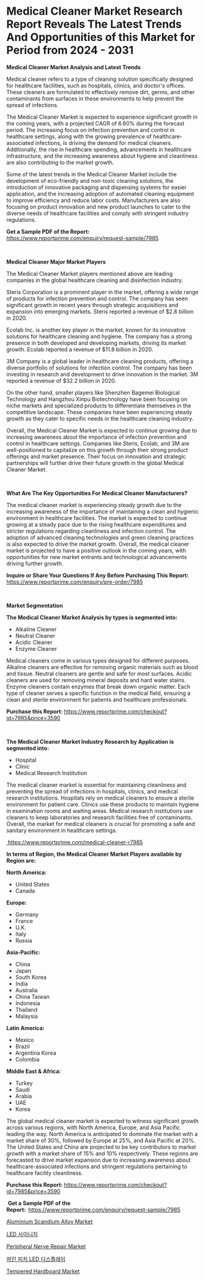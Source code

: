 <p><h1>Medical Cleaner Market Research Report Reveals The Latest Trends And Opportunities of this Market for Period from 2024 - 2031</h1></p><p><strong>Medical Cleaner Market Analysis and Latest Trends</strong></p>
<p><p>Medical cleaner refers to a type of cleaning solution specifically designed for healthcare facilities, such as hospitals, clinics, and doctor's offices. These cleaners are formulated to effectively remove dirt, germs, and other contaminants from surfaces in these environments to help prevent the spread of infections.</p><p>The Medical Cleaner Market is expected to experience significant growth in the coming years, with a projected CAGR of 6.60% during the forecast period. The increasing focus on infection prevention and control in healthcare settings, along with the growing prevalence of healthcare-associated infections, is driving the demand for medical cleaners. Additionally, the rise in healthcare spending, advancements in healthcare infrastructure, and the increasing awareness about hygiene and cleanliness are also contributing to the market growth.</p><p>Some of the latest trends in the Medical Cleaner Market include the development of eco-friendly and non-toxic cleaning solutions, the introduction of innovative packaging and dispensing systems for easier application, and the increasing adoption of automated cleaning equipment to improve efficiency and reduce labor costs. Manufacturers are also focusing on product innovation and new product launches to cater to the diverse needs of healthcare facilities and comply with stringent industry regulations.</p></p>
<p><strong>Get a Sample PDF of the Report:&nbsp;</strong> <a href="https://www.reportprime.com/enquiry/request-sample/7985">https://www.reportprime.com/enquiry/request-sample/7985</a></p>
<p>&nbsp;</p>
<p><strong>Medical Cleaner Major Market Players</strong></p>
<p><p>The Medical Cleaner Market players mentioned above are leading companies in the global healthcare cleaning and disinfection industry. </p><p>Steris Corporation is a prominent player in the market, offering a wide range of products for infection prevention and control. The company has seen significant growth in recent years through strategic acquisitions and expansion into emerging markets. Steris reported a revenue of $2.8 billion in 2020.</p><p>Ecolab Inc. is another key player in the market, known for its innovative solutions for healthcare cleaning and hygiene. The company has a strong presence in both developed and developing markets, driving its market growth. Ecolab reported a revenue of $11.8 billion in 2020.</p><p>3M Company is a global leader in healthcare cleaning products, offering a diverse portfolio of solutions for infection control. The company has been investing in research and development to drive innovation in the market. 3M reported a revenue of $32.2 billion in 2020.</p><p>On the other hand, smaller players like Shenzhen Bagemei Biological Technology and Hangzhou Xinpu Biotechnology have been focusing on niche markets and specialized products to differentiate themselves in the competitive landscape. These companies have been experiencing steady growth as they cater to specific needs in the healthcare cleaning industry.</p><p>Overall, the Medical Cleaner Market is expected to continue growing due to increasing awareness about the importance of infection prevention and control in healthcare settings. Companies like Steris, Ecolab, and 3M are well-positioned to capitalize on this growth through their strong product offerings and market presence. Their focus on innovation and strategic partnerships will further drive their future growth in the global Medical Cleaner Market.</p></p>
<p>&nbsp;</p>
<p><strong>What Are The Key Opportunities For Medical Cleaner Manufacturers?</strong></p>
<p><p>The medical cleaner market is experiencing steady growth due to the increasing awareness of the importance of maintaining a clean and hygienic environment in healthcare facilities. The market is expected to continue growing at a steady pace due to the rising healthcare expenditures and stricter regulations regarding cleanliness and infection control. The adoption of advanced cleaning technologies and green cleaning practices is also expected to drive the market growth. Overall, the medical cleaner market is projected to have a positive outlook in the coming years, with opportunities for new market entrants and technological advancements driving further growth.</p></p>
<p><strong>Inquire or Share Your Questions If Any Before Purchasing This Report:</strong> <a href="https://www.reportprime.com/enquiry/pre-order/7985">https://www.reportprime.com/enquiry/pre-order/7985</a></p>
<p>&nbsp;</p>
<p><strong>Market Segmentation</strong></p>
<p><strong>The Medical Cleaner Market Analysis by types is segmented into:</strong></p>
<p><ul><li>Alkaline Cleaner</li><li>Neutral Cleaner</li><li>Acidic Cleaner</li><li>Enzyme Cleaner</li></ul></p>
<p><p>Medical cleaners come in various types designed for different purposes. Alkaline cleaners are effective for removing organic materials such as blood and tissue. Neutral cleaners are gentle and safe for most surfaces. Acidic cleaners are used for removing mineral deposits and hard water stains. Enzyme cleaners contain enzymes that break down organic matter. Each type of cleaner serves a specific function in the medical field, ensuring a clean and sterile environment for patients and healthcare professionals.</p></p>
<p><strong>Purchase this Report:&nbsp;</strong><a href="https://www.reportprime.com/checkout?id=7985&price=3590">https://www.reportprime.com/checkout?id=7985&price=3590</a></p>
<p>&nbsp;</p>
<p><strong>The Medical Cleaner Market Industry Research by Application is segmented into:</strong></p>
<p><ul><li>Hospital</li><li>Clinic</li><li>Medical Research Institution</li></ul></p>
<p><p>The medical cleaner market is essential for maintaining cleanliness and preventing the spread of infections in hospitals, clinics, and medical research institutions. Hospitals rely on medical cleaners to ensure a sterile environment for patient care. Clinics use these products to maintain hygiene in examination rooms and waiting areas. Medical research institutions use cleaners to keep laboratories and research facilities free of contaminants. Overall, the market for medical cleaners is crucial for promoting a safe and sanitary environment in healthcare settings.</p></p>
<p><a href="https://www.reportprime.com/medical-cleaner-r7985">&nbsp;https://www.reportprime.com/medical-cleaner-r7985</a></p>
<p><strong>In terms of Region, the Medical Cleaner Market Players available by Region are:</strong></p>
<p>
    <p> <strong> North America: </strong>
        <ul>
            <li>United States</li>
            <li>Canada</li>
        </ul>
        </p> 
    <p> <strong> Europe: </strong>
        <ul>
            <li>Germany</li>
            <li>France</li>
            <li>U.K.</li>
            <li>Italy</li>
            <li>Russia</li>
        </ul>
        </p> 
    <p> <strong> Asia-Pacific: </strong>
        <ul>
            <li>China</li>
            <li>Japan</li>
            <li>South Korea</li>
            <li>India</li>
            <li>Australia</li>
            <li>China Taiwan</li>
            <li>Indonesia</li>
            <li>Thailand</li>
            <li>Malaysia</li>
        </ul>
        </p> 
    <p> <strong> Latin America: </strong>
        <ul>
            <li>Mexico</li>
            <li>Brazil</li>
            <li>Argentina Korea</li>
            <li>Colombia</li>
        </ul>
        </p> 
    <p> <strong> Middle East & Africa: </strong>
        <ul>
            <li>Turkey</li>
            <li>Saudi</li>
            <li>Arabia</li>
            <li>UAE</li>
            <li>Korea</li>
        </ul>
    </p>
    </p>
<p><p>The global medical cleaner market is expected to witness significant growth across various regions, with North America, Europe, and Asia Pacific leading the way. North America is anticipated to dominate the market with a market share of 30%, followed by Europe at 25%, and Asia Pacific at 20%. The United States and China are projected to be key contributors to market growth with a market share of 15% and 10% respectively. These regions are forecasted to drive market expansion due to increasing awareness about healthcare-associated infections and stringent regulations pertaining to healthcare facility cleanliness.</p></p>
<p><strong>Purchase this Report: </strong><a href="https://www.reportprime.com/checkout?id=7985&price=3590">https://www.reportprime.com/checkout?id=7985&price=3590</a></p>
<p>&nbsp;<strong>Get a Sample PDF of the Report:&nbsp;&nbsp;</strong><a href="https://www.reportprime.com/enquiry/request-sample/7985">https://www.reportprime.com/enquiry/request-sample/7985</a></p>
<p><strong></strong></p>
<p><p><a href="https://www.linkedin.com/pulse/aluminium-scandium-alloy-market-size-furnishes-valuable-information-bloqf?trackingId=iP0dpt%2Fu7%2FfoAnxiUFVIbA%3D%3D">Aluminium Scandium Alloy Market</a></p><p><a href="https://github.com/vsckjg50460/Market-Research-Report-List-1/blob/main/805309432172.md">LED 사이니지</a></p><p><a href="https://github.com/joannagoyvaerts/Market-Research-Report-List-2/blob/main/peripheral-nerve-repair-market.md">Peripheral Nerve Repair Market</a></p><p><a href="https://github.com/akzkkws047661437/Market-Research-Report-List-1/blob/main/683384832125.md">파인 피치 LED 디스플레이</a></p><p><a href="https://issuu.com/reportprime-2/docs/tempered-hardboard-market-size-2030.pptx">Tempered Hardboard Market</a></p></p>